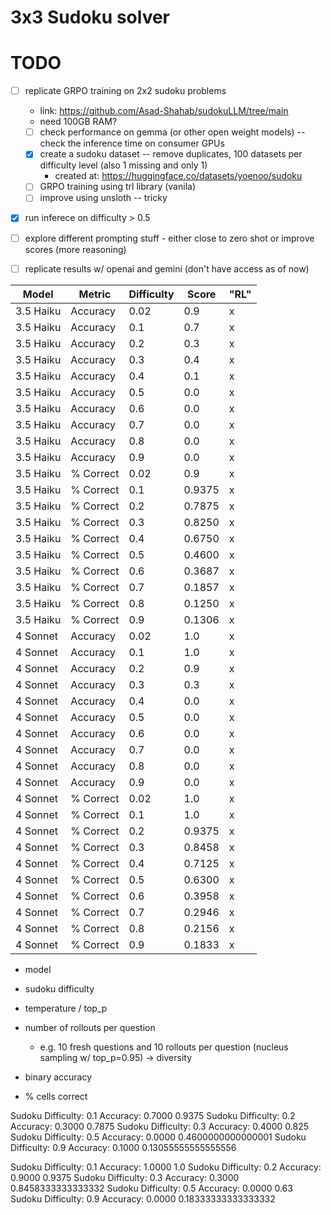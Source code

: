 # 3x3 Sudoku solver

# TODO
- [ ] replicate GRPO training on 2x2 sudoku problems
  - link: https://github.com/Asad-Shahab/sudokuLLM/tree/main
  - need 100GB RAM?
  - [ ] check performance on gemma (or other open weight models) -- check the inference time on consumer GPUs
  - [x] create a sudoku dataset -- remove duplicates, 100 datasets per difficulty level (also 1 missing and only 1)
    - created at: https://huggingface.co/datasets/yoenoo/sudoku
  - [ ] GRPO training using trl library (vanila)
  - [ ] improve using unsloth -- tricky
- [x] run inferece on difficulty > 0.5
- [ ] explore different prompting stuff - either close to zero shot or improve scores (more reasoning)
- [ ] replicate results w/ openai and gemini (don't have access as of now)


| Model | Metric | Difficulty | Score | "RL" | 
| --- | --- | --- | --- | --- | 
| 3.5 Haiku | Accuracy | 0.02 | 0.9 | x | 
| 3.5 Haiku | Accuracy | 0.1 | 0.7 | x | 
| 3.5 Haiku | Accuracy | 0.2 | 0.3 | x | 
| 3.5 Haiku | Accuracy | 0.3 | 0.4 | x | 
| 3.5 Haiku | Accuracy | 0.4 | 0.1 | x | 
| 3.5 Haiku | Accuracy | 0.5 | 0.0 | x | 
| 3.5 Haiku | Accuracy | 0.6 | 0.0 | x | 
| 3.5 Haiku | Accuracy | 0.7 | 0.0 | x | 
| 3.5 Haiku | Accuracy | 0.8 | 0.0 | x | 
| 3.5 Haiku | Accuracy | 0.9 | 0.0 | x | 
| 3.5 Haiku | % Correct | 0.02 | 0.9 | x | 
| 3.5 Haiku | % Correct | 0.1 | 0.9375 | x | 
| 3.5 Haiku | % Correct | 0.2 | 0.7875 | x | 
| 3.5 Haiku | % Correct | 0.3 | 0.8250 | x | 
| 3.5 Haiku | % Correct | 0.4 | 0.6750 | x | 
| 3.5 Haiku | % Correct | 0.5 | 0.4600 | x | 
| 3.5 Haiku | % Correct | 0.6 | 0.3687 | x | 
| 3.5 Haiku | % Correct | 0.7 | 0.1857 | x | 
| 3.5 Haiku | % Correct | 0.8 | 0.1250 | x | 
| 3.5 Haiku | % Correct | 0.9 | 0.1306 | x | 
| 4 Sonnet | Accuracy | 0.02 | 1.0 | x |
| 4 Sonnet | Accuracy | 0.1 | 1.0 | x |
| 4 Sonnet | Accuracy | 0.2 | 0.9 | x | 
| 4 Sonnet | Accuracy | 0.3 | 0.3 | x | 
| 4 Sonnet | Accuracy | 0.4 | 0.0 | x | 
| 4 Sonnet | Accuracy | 0.5 | 0.0 | x | 
| 4 Sonnet | Accuracy | 0.6 | 0.0 | x | 
| 4 Sonnet | Accuracy | 0.7 | 0.0 | x | 
| 4 Sonnet | Accuracy | 0.8 | 0.0 | x | 
| 4 Sonnet | Accuracy | 0.9 | 0.0 | x | 
| 4 Sonnet | % Correct | 0.02 | 1.0 | x | 
| 4 Sonnet | % Correct | 0.1 | 1.0 | x | 
| 4 Sonnet | % Correct | 0.2 | 0.9375 | x | 
| 4 Sonnet | % Correct | 0.3 | 0.8458 | x | 
| 4 Sonnet | % Correct | 0.4 | 0.7125 | x | 
| 4 Sonnet | % Correct | 0.5 | 0.6300 | x | 
| 4 Sonnet | % Correct | 0.6 | 0.3958 | x | 
| 4 Sonnet | % Correct | 0.7 | 0.2946 | x | 
| 4 Sonnet | % Correct | 0.8 | 0.2156 | x | 
| 4 Sonnet | % Correct | 0.9 | 0.1833 | x | 


<!-- 
| 3.5 Haiku | Accuracy | 0.02 | 0.8 | o | 
| 3.5 Haiku | Accuracy | 0.1 | 0.1 | o | 
| 3.5 Haiku | Accuracy | 0.2 | 0.4 | o | 
| 3.5 Haiku | Accuracy | 0.3 | 0.0 | o | 
| 3.5 Haiku | Accuracy | 0.5 | 0.0 | o | 
| 3.5 Haiku | Accuracy | 0.9 | 0.0 | o | 
| 3.5 Haiku | % Correct | 0.02 | 0.8 | o | 
| 3.5 Haiku | % Correct | 0.1 | 0.7250 | o | 
| 3.5 Haiku | % Correct | 0.2 | 0.8375 | o | 
| 3.5 Haiku | % Correct | 0.3 | 0.6292 | o | 
| 3.5 Haiku | % Correct | 0.5 | 0.4400 | o | 
| 3.5 Haiku | % Correct | 0.9 | 0.1361 | o |  -->


- model
- sudoku difficulty 
- temperature / top_p
- number of rollouts per question
  - e.g. 10 fresh questions and 10 rollouts per question (nucleus sampling w/ top_p=0.95) -> diversity

- binary accuracy
- % cells correct


Sudoku Difficulty: 0.1
Accuracy: 0.7000
0.9375
Sudoku Difficulty: 0.2
Accuracy: 0.3000
0.7875
Sudoku Difficulty: 0.3
Accuracy: 0.4000
0.825
Sudoku Difficulty: 0.5
Accuracy: 0.0000
0.4600000000000001
Sudoku Difficulty: 0.9
Accuracy: 0.1000
0.13055555555555556


Sudoku Difficulty: 0.1
Accuracy: 1.0000
1.0
Sudoku Difficulty: 0.2
Accuracy: 0.9000
0.9375
Sudoku Difficulty: 0.3
Accuracy: 0.3000
0.8458333333333332
Sudoku Difficulty: 0.5
Accuracy: 0.0000
0.63
Sudoku Difficulty: 0.9
Accuracy: 0.0000
0.18333333333333332